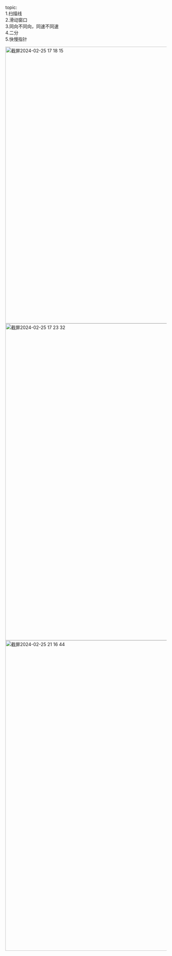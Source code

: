 topic:   
1.扫描线        
2.滑动窗口        
3.同向不同向，同速不同速     
4.二分     
5.快慢指针      

<img width="863" alt="截屏2024-02-25 17 18 15" src="https://github.com/xkong-study/gucheng_algorithm/assets/100473178/1049b23f-9659-464f-93e5-561e6dcd3282">

<img width="988" alt="截屏2024-02-25 17 23 32" src="https://github.com/xkong-study/gucheng_algorithm/assets/100473178/e01b0ab2-c8ca-4c23-853e-a329cd0d5487">

<img width="968" alt="截屏2024-02-25 21 16 44" src="https://github.com/xkong-study/gucheng_algorithm/assets/100473178/9c1547b9-43e0-41b1-9813-b9ca36202c96">
